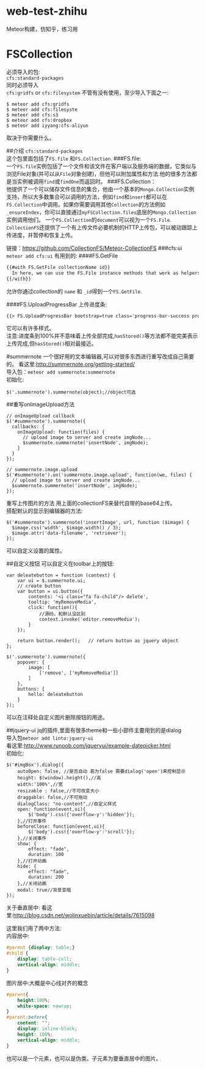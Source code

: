 # web-test-zhihu
Meteor构建，仿知乎，练习用
# FSCollection
必须导入的包:<br>
``cfs:standard-packages``<br>
同时必须导入<br>
``cfs:gridfs`` or ``cfs:filesystem``
不管有没有使用，至少导入下面之一:
```
$ meteor add cfs:gridfs
$ meteor add cfs:filesyste
$ meteor add cfs:s3	 
$ meteor add cfs:dropbox
$ meteor add iyyang:cfs-aliyun
```
取决于你需要什么。

##介绍
``cfs:standard-packages``
<br>  这个包里面包括了``FS.file`` 和``FS.Collection``.
###FS.file:
<br>一个``FS.file``实例包括了一个文件和该文件在客户端以及服务端的数据，它类似与浏览File对象(并可以从``File``对象创建)，但他可以附加属性和方法.他的很多方法都是当实例被调用``find``或``findOne``而返回时。
###FS.Collection：
<br>他提供了一个可以储存文件信息的集合，他由一个基本的``Mongo.Collection``实例支持，所以大多数集合可以调用的方法，例如``find``和``insert``都可以在``FS.Collection``中调用。如果你需要调用其他``Collection``的方法例如``_ensureIndex``，你可以直接通过``myFSCollection.files``底层的``Mongo.Collection``实例调用他们。
一个``FS.Collection``的``document``可以视为一个``FS.File``.
``CollectionFS``还提供了一个有上传文件必要机制的HTTP上传包，可以被动跟踪上传进度，并暂停和恢复上传。

链接：https://github.com/CollectionFS/Meteor-CollectionFS
###cfs:ui
``meteor add cfs:ui``
有用到的:
####FS.GetFile
```html
{{#with FS.GetFile collectionName id}}
  In here, we can use the FS.File instance methods that work as helpers, such as {{url}} or {{isImage}}
{{/with}}
```
允许你通过collection的 ``name`` 和 ``_id``得到一个``FS.GetFile``.

####FS.UploadProgressBar
上传进度条:
```html
{{> FS.UploadProgressBar bootstrap=true class='progress-bar-success progress-bar-striped active' showPercent=true}}
```
它可以有许多样式。<br>
注意:进度条到100%并不意味着上传全部完成,``hasStored()``等方法都不能完美表示上传完成,但``hasStored()``相对最接近。


#summernote
一个很好用的文本编辑器,可以对很多东西进行重写改成自己需要的。
看这里:http://summernote.org/getting-started/<br>
导入包：``meteor add summernote:summernote``<br>
初始化:
```jq
$('.summernote').summernote(object);//object可选
```
##重写onImageUpload方法
```jq
// onImageUpload callback
$('#summernote').summernote({
  callbacks: {
    onImageUpload: function(files) {
      // upload image to server and create imgNode...
      $summernote.summernote('insertNode', imgNode);
    }
  }
});

// summernote.image.upload
$('#summernote').on('summernote.image.upload', function(we, files) {
  // upload image to server and create imgNode...
  $summernote.summernote('insertNode', imgNode);
});
```
重写上传图片的方法 用上面的collectionFS来替代自带的base64上传。<br>
搭配默认的显示到编辑器的方法:
```jq
$('#summernote').summernote('insertImage', url, function ($image) {
  $image.css('width', $image.width() / 3);
  $image.attr('data-filename', 'retriever');
});
```
可以自定义设置<img>的属性。

##自定义按钮
可以自定义在toolbar上的按钮:
```jq
var deleatebutton = function (context) {
	var ui = $.summernote.ui;
	// create button
	var button = ui.button({
		contents: '<i class="fa fa-child"/> delete',
		tooltip: 'myRemoveMedia',
		click: function(){
			//源码，和默认没区别
			context.invoke('editor.removeMedia');
		}
	});

	return button.render();   // return button as jquery object
};

$('.summernote').summernote({
	popover: {
		image: [
			['remove', ['myRemoveMedia']]
		]
    },
	buttons: {
		hello: deleatebutton
	}
});
```
可以在注释处自定义图片删除按钮的用途。

##jquery-ui
jq的插件,里面有很多theme和一些小部件主要用到的是dialog<br>
导入包``meteor add linto:jquery-ui``<br>
看这里:http://www.runoob.com/jqueryui/example-datepicker.html<br>
初始化:
```jq
$('#imgBox').dialog({
	autoOpen: false, //是否自动 若为false 需要dialog('open')来控制显示
	height: $(window).height(),//高
	width:'100%',//宽
	resizable : false,//不可改变大小
	draggable: false,//不可拖动
	dialogClass: "no-content",//自定义样式
	open: function(event,ui){
		$('body').css({'overflow-y':'hidden'});
	},//打开事件
	beforeClose: function(event,ui){
		$('body').css({'overflow-y':'scroll'});
	},//关闭事件
	show: {
		effect: "fade",
		duration: 100
	},//打开动画
	hide: {
		effect: "fade",
		duration: 200
	},//关闭动画
	modal: true//背景变暗
});
```

关于垂直居中:
看这里:http://blog.csdn.net/wolinxuebin/article/details/7615098<br>

这里我们用了两中方法:<br>
内容居中:
```css
#parent {display: table;}
#child {
	display: table-cell;
	vertical-align: middle;
}
```
图片居中:大概是中心线对齐的概念
```css
#parent{
	height:100%;
	white-space: nowrap;
}
#parent:before{
	content: "";
    display: inline-block;
    height: 100%;
    vertical-align: middle;
}
```
也可以是一个元素，也可以是伪类。子元素为要垂直居中的图片。
